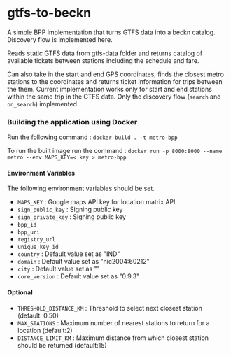 # gtfs-to-beckn
A simple BPP implementation that turns GTFS data into a beckn catalog. Discovery flow is implemented here.

Reads static GTFS data from gtfs-data folder and returns catalog of available tickets between stations including the schedule and fare.

Can also take in the start and end GPS coordinates, finds the closest metro stations to the coordinates and returns ticket information for trips between the them. Current implementation works only for start and end stations within the same trip in the GTFS data. Only the discovery flow (`search` and `on_search`) implemented.

### Building the application using Docker 

Run the following command :
`docker build . -t metro-bpp`

To run the built image run the command :
`docker run -p 8000:8000 --name metro --env MAPS_KEY=< key > metro-bpp`

#### Environment Variables

The following environment variables should be set.

- `MAPS_KEY` : Google maps API key for location matrix API
- `sign_public_key` : Signing public key
- `sign_private_key` : Signing public key
- `bpp_id` 
- `bpp_uri`
- `registry_url`
- `unique_key_id`
- `country` : Default value set as "IND"
- `domain` : Default value set as "nic2004:60212"
- `city` : Default value set as ""
- `core_version` :  Default value set as "0.9.3"

#### Optional
- `THRESHOLD_DISTANCE_KM` : Threshold to select next closest station (default: 0.50)
- `MAX_STATIONS` : Maximum number of nearest stations to return for a location (default:2)
- `DISTANCE_LIMIT_KM` : Maximum distance from which closest station should be returned (default:15)
